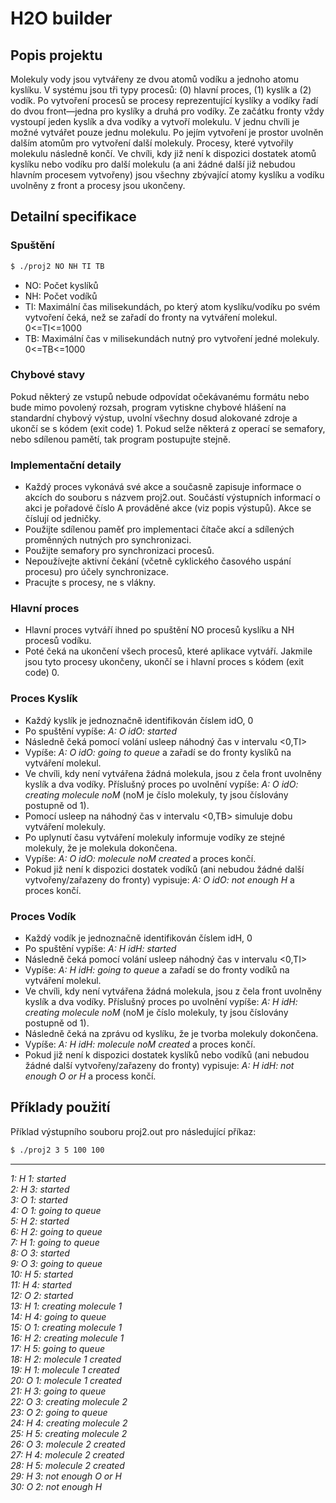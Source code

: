 # H2O builder
## Popis projektu
Molekuly vody jsou vytvářeny ze dvou atomů vodíku a jednoho atomu kyslíku. V systému jsou tři typy procesů: (0) hlavní proces, (1) kyslík a (2) vodík. Po vytvoření procesů se procesy reprezentující kyslíky a vodíky řadí do dvou front—jedna pro kyslíky a druhá pro vodíky. Ze začátku fronty vždy vystoupí jeden kyslík a dva vodíky a vytvoří molekulu. V jednu chvíli je možné vytvářet pouze jednu molekulu. Po jejím vytvoření je prostor uvolněn dalším atomům pro vytvoření další molekuly. Procesy, které vytvořily molekulu následně končí. Ve chvíli, kdy již není k dispozici dostatek atomů kyslíku nebo vodíku pro další molekulu (a ani žádné další již nebudou hlavním procesem vytvořeny) jsou všechny zbývající atomy kyslíku a vodíku uvolněny z front a procesy jsou ukončeny.

## Detailní specifikace
### Spuštění
```sh
$ ./proj2 NO NH TI TB
```
<ul>
  <li>NO: Počet kyslíků</li>
  <li>NH: Počet vodíků</li>
  <li>TI: Maximální čas milisekundách, po který atom kyslíku/vodíku po svém vytvoření čeká, než se zařadí do fronty na vytváření molekul. 0<=TI<=1000</li>
  <li>TB: Maximální čas v milisekundách nutný pro vytvoření jedné molekuly. 0<=TB<=1000</li>
</ul>

### Chybové stavy
Pokud některý ze vstupů nebude odpovídat očekávanému formátu nebo bude mimo povolený rozsah, program vytiskne chybové hlášení na standardní chybový výstup, uvolní všechny dosud alokované zdroje a ukončí se s kódem (exit code) 1. Pokud selže některá z operací se semafory, nebo sdílenou pamětí, tak program postupujte stejně.

### Implementační detaily
<ul>
  <li>Každý proces vykonává své akce a současně zapisuje informace o akcích do souboru s názvem proj2.out. Součástí výstupních informací o akci je pořadové číslo A prováděné akce (viz popis výstupů). Akce se číslují od jedničky.</li>
  <li>Použijte sdílenou paměť pro implementaci čítače akcí a sdílených proměnných nutných pro synchronizaci.</li>
  <li>Použijte semafory pro synchronizaci procesů.</li>
  <li>Nepoužívejte aktivní čekání (včetně cyklického časového uspání procesu) pro účely synchronizace.</li>
  <li>Pracujte s procesy, ne s vlákny.</li>
</ul>

### Hlavní proces
<ul>
  <li>Hlavní proces vytváří ihned po spuštění NO procesů kyslíku a NH procesů vodíku.</li>
  <li>Poté čeká na ukončení všech procesů, které aplikace vytváří. Jakmile jsou tyto procesy ukončeny, ukončí se i hlavní proces s kódem (exit code) 0.</li>
</ul>

### Proces Kyslík
<ul>
  <li>Každý kyslík je jednoznačně identifikován číslem idO, 0<idO<=NO</li>
  <li>Po spuštění vypíše: <em>A: O idO: started</em></li>
  <li>Následně čeká pomocí volání usleep náhodný čas v intervalu <0,TI></li>
  <li>Vypíše: <em>A: O idO: going to queue</em> a zařadí se do fronty kyslíků na vytváření molekul.</li>
  <li>Ve chvíli, kdy není vytvářena žádná molekula, jsou z čela front uvolněny kyslík a dva vodíky. Příslušný proces po uvolnění vypíše: <em>A: O idO: creating molecule noM</em> (noM je číslo molekuly, ty jsou číslovány postupně od 1).</li>
  <li>Pomocí usleep na náhodný čas v intervalu <0,TB> simuluje dobu vytváření molekuly.</li>
  <li>Po uplynutí času vytváření molekuly informuje vodíky ze stejné molekuly, že je molekula dokončena.</li>
  <li>Vypíše: <em>A: O idO: molecule noM created</em> a proces končí.</li>
  <li>Pokud již není k dispozici dostatek vodíků (ani nebudou žádné další vytvořeny/zařazeny do fronty) vypisuje: <em>A: O idO: not enough H</em> a proces končí.</li>
</ul>

### Proces Vodík
<ul>
  <li>Každý vodík je jednoznačně identifikován číslem idH, 0<idH<=NH</li>
  <li>Po spuštění vypíše: <em>A: H idH: started</em></li>
  <li>Následně čeká pomocí volání usleep náhodný čas v intervalu <0,TI></li>
  <li>Vypíše: <em>A: H idH: going to queue</em> a zařadí se do fronty vodíků na vytváření molekul.</li>
  <li>Ve chvíli, kdy není vytvářena žádná molekula, jsou z čela front uvolněny kyslík a dva vodíky. Příslušný proces po uvolnění vypíše: <em>A: H idH: creating molecule noM</em> (noM je číslo molekuly, ty jsou číslovány postupně od 1).</li>
  <li>Následně čeká na zprávu od kyslíku, že je tvorba molekuly dokončena.</li>
  <li>Vypíše: <em>A: H idH: molecule noM created</em> a proces končí.</li>
  <li>Pokud již není k dispozici dostatek kyslíků nebo vodíků (ani nebudou žádné další vytvořeny/zařazeny do fronty) vypisuje: <em>A: H idH: not enough O or H</em> a process končí.</li>
</ul>

## Příklady použití
Příklad výstupního souboru proj2.out pro následující příkaz:
```sh
$ ./proj2 3 5 100 100
```
<hr><em>
1: H 1: started<br>
2: H 3: started<br>
3: O 1: started<br>
4: O 1: going to queue<br>
5: H 2: started<br>
6: H 2: going to queue<br>
7: H 1: going to queue<br>
8: O 3: started<br>
9: O 3: going to queue<br>
10: H 5: started<br>
11: H 4: started<br>
12: O 2: started<br>
13: H 1: creating molecule 1<br>
14: H 4: going to queue<br>
15: O 1: creating molecule 1<br>
16: H 2: creating molecule 1<br>
17: H 5: going to queue<br>
18: H 2: molecule 1 created<br>
19: H 1: molecule 1 created<br>
20: O 1: molecule 1 created<br>
21: H 3: going to queue<br>
22: O 3: creating molecule 2<br>
23: O 2: going to queue<br>
24: H 4: creating molecule 2<br>
25: H 5: creating molecule 2<br>
26: O 3: molecule 2 created<br>
27: H 4: molecule 2 created<br>
28: H 5: molecule 2 created<br>
29: H 3: not enough O or H<br>
30: O 2: not enough H</em>

